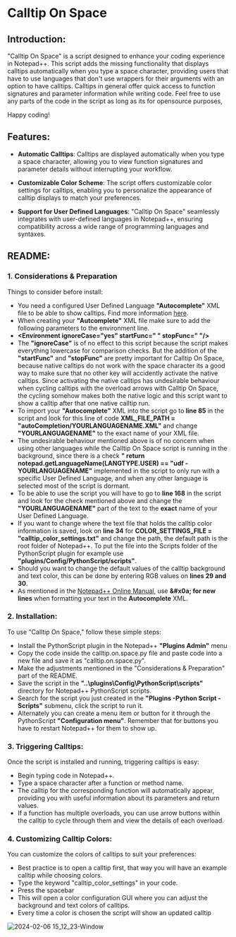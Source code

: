
# Calltip On Space

## Introduction:

"Calltip On Space" is a script designed to enhance your coding experience in Notepad++. This script adds the missing functionality that displays calltips automatically when you type a space character, providing users that have to use languages that don't use wrappers for their arguments with an option to have calltips. Calltips in general offer quick access to function signatures and parameter information while writing code. Feel free to use any parts of the code in the script as long as its for opensource purposes,

Happy coding!

## Features:

- **Automatic Calltips**: Calltips are displayed automatically when you type a space character, allowing you to view function signatures and parameter details without interrupting your workflow.

- **Customizable Color Scheme**: The script offers customizable color settings for calltips, enabling you to personalize the appearance of calltip displays to match your preferences.

- **Support for User Defined Languages**: "Calltip On Space" seamlessly integrates with user-defined languages in Notepad++, ensuring compatibility across a wide range of programming languages and syntaxes.

## README:

### 1. Considerations & Preparation

Things to consider before install:

- You need a configured User Defined Language **"Autocomplete"** XML file to be able to show calltips. Find more information [here](https://npp-user-manual.org/docs/auto-completion/).
- When creating your **"Autcomplete"** XML file make sure to add the following parameters to the environment line.
- **\<Environment ignoreCase="yes" startFunc=" " stopFunc=" "/>**
- The **"ignoreCase"** is of no effect to this script because the script makes everything lowercase for comparison checks. But the addition of the **"startFunc"** and **"stopFunc"** are pretty important for Calltip On Space, because native calltips do not work with the space character its a good way to make sure that no other key will accidently activate the native calltips. Since activating the native calltips has undesirable behaviour when cycling calltips with the overload arrows with Calltip On Space, the cycling somehow makes both the native logic and this script want to show a calltip after that one native calltip run.
- To import your **"Autocomplete"** XML into the script go to **line 85** in the script and look for this line of code **XML_FILE_PATH = "autoCompletion/YOURLANGUAGENAME.XML"** and change **"YOURLANGUAGENAME"** to the exact name of your XML file.
- The undesirable behaviour mentioned above is of no concern when using other languages while the Calltip On Space script is running in the background, since there is a check **"   return notepad.getLanguageName(LANGTYPE.USER) == "udf - YOURLANGUAGENAME"** implemented in the script to only run with a specific User Defined Language, and when any other language is selected most of the script is dormant.
- To be able to use the script you will have to go to **line 168** in the script and look for the check mentioned above and change the **"YOURLANGUAGENAME"** part of the text to the **exact** name of your User Defined Language.
- If you want to change where the text file that holds the calltip color information is saved, look on **line 34** for **COLOR_SETTINGS_FILE = "calltip_color_settings.txt"** and change the path, the default path is the root folder of Notepad++. To put the file into the Scripts folder of the PythonScript plugin for example use **"plugins/Config/PythonScript/scripts"**.
- Should you want to change the default values of the calltip background and text color, this can be done by entering RGB values on **lines 29 and 30**.
- As mentioned in the [Notepad++ Online Manual](https://npp-user-manual.org/docs/auto-completion/), use **\&#x0a; for new lines** when formatting your text in the **Autocomplete** XML.

### 2. Installation:

To use "Calltip On Space," follow these simple steps:

- Install the PythonScript plugin in the Notepad++ **"Plugins Admin"** menu
- Copy the code inside the calltip.on.space.py file and paste code into a new file and save it as "calltip.on.space.py".
- Make the adjustments mentioned in the "Considerations & Preparation" part of the README.
- Save the script in the **\"..\plugins\Config\PythonScript\scripts"** directory for Notepad++ PythonScript scripts.
- Search for the script you just created in  the **"Plugins -Python Script -Scripts"** submenu, click the script to run it.
- Alternately you can create a menu item or button for it through the PythonScript **"Configuration menu"**. Remember that for buttons you have to restart Notepad++ for them to show up.

### 3. Triggering Calltips:

Once the script is installed and running, triggering calltips is easy:

- Begin typing code in Notepad++.
- Type a space character after a function or method name.
- The calltip for the corresponding function will automatically appear, providing you with useful information about its parameters and return values.
- If a function has multiple overloads, you can use arrow buttons within the calltip to cycle through them and view the details of each overload.

### 4. Customizing Calltip Colors:

You can customize the colors of calltips to suit your preferences:

- Best practice is to open a calltip first, that way you will have an example calltip while choosing colors.
- Type the keyword "calltip_color_settings" in your code.
- Press the spacebar
- This will open a color configuration GUI where you can adjust the background and text colors of calltips.
- Every time a color is chosen the script will show an updated calltip

![2024-02-06 15_12_23-Window](https://github.com/Khundiann/Calltip-On-Space/assets/151635111/8d30b99d-c7df-4221-8c45-8c68bb33fdc3)
